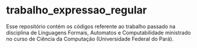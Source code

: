 # trabalho_expressao_regular
Esse repositório contém os códigos referente ao trabalho passado na disciplina de Linguagens Formais, Automatos e Computabilidade ministrado no curso de Ciência da Computação (Universidade Federal do Pará).
